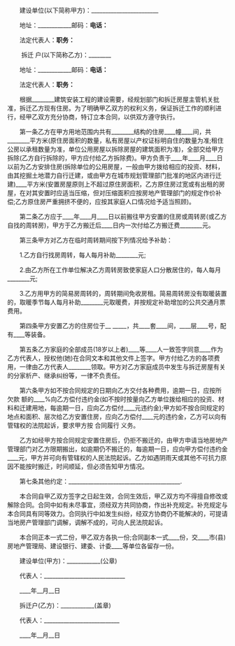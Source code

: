 
 　　建设单位(以下简称甲方)：________________________
 
 　　地址：____________邮码：____________电话：____________
 
 　　法定代表人：____________职务：____________
 
 　　
拆迁
户(以下简称乙方)：________
 
 　　地址：____________邮码：____________电话：____________
 
 　　法定代表人：____________职务：____________
 
 　　根据________建筑安装工程的建设需要，经规划部门和拆迁房屋主管机关批准，拆迁乙方现有住房。为了明确甲乙双方的权利义务，保证拆迁工作的顺利进行，经甲乙双方充分协商，特订立本合同，以供双方遵守执行。
 
 　　第一条乙方在甲方用地范围内共有________结构的住房____幢____间，共________平方米(原住房面积的数量，私有房屋以产权证标明自住的数量为准;租住公房以承租数量为准，单位公用房屋以拆除房屋的建筑面积为准)，全部交给甲方拆除(乙方自行拆除的，甲方应付给乙方拆除费)。甲方负责于____年____月____日以前为乙方安排住房(拆除单位的公用房屋，一般由甲方拨给相应的投资、材料，由其挖掘土地潜力自行迁建，或由甲方在城市规划管理部门批准的地区内进行迁建)____平方米(安置房屋原则上不超过原住房面积，乙方原住房过宽或有出租的房屋，在对其安置时应适当压缩，但对压缩面积应按房地产管理部门的规定作价补偿;乙方原住房严重拥挤不便的，应按其家庭人口情况给予适当照顾)。
 
 　　第二条乙方应于____年____月____日以前搬往甲方安置的住房或周转房(或乙方自找的周转房)，甲方于乙方搬迁后____日内一次付给乙方搬迁费________元。
 
 　　第三条甲方对乙方在临时周转期间按下列情况给予补助：
 
 　　1.乙方自行找房周转，每人每月补助________元;
 
 　　2.由乙方所在工作单位解决乙方周转房致使家庭人口分散居住的，每人每月________元;
 
 　　3.乙方用甲方的简易房周转的，周转期间免收房租。简易周转房没有取暖装置的，取暖季节每人每月补助________元取暖费，并按规定补助增加的公共交通月票费用。
 
 　　第四条甲方安置乙方的住房位于__ _____，共____套____间，____层____号，配有____等装备。
 
 　　第五条乙方家庭的全部成员(18岁以上者)____等____人一致签字同意____作为乙方代表人，授权他(她)在合同文本和其他文件上签字。甲方付给乙方的各项费用，一律由乙方代表人________领取。甲方对乙方家庭成员中发生与拆迁房屋有关的分家析产、继承纠纷等，一律不负责任。
 
 　　第六条甲方如不按合同规定的日期向乙方交付各种费用，逾期一日，应按所
欠款
额的____%向乙方偿付违约金(如不按时按量向乙方单位拨给相应的投资、材料和迁建用地，每逾期一日，应向乙方偿付____元违约金);甲方如不按合同规定的地点和面积、层次给乙方安置住房，应向乙方偿付____元的违约金，乙方可以向有管辖权的法院起诉，要求甲方按
合同履行
义务。
 
 　　乙方如经甲方按合同规定安置住房后，仍拒不搬迁的，由甲方申请当地房地产管理部门对乙方限期搬出，如逾期仍不搬迁的，每逾期一日，应向甲方偿付违约金____元，甲方并可向有管辖权的人民法院起诉。乙方如遇阴雨天或其他不可抗力原因不能按时搬迁，时间顺延，但必须告知甲方情况。
 
 　　第七条其他约定：________________________________________.
 
 　　本合同自甲乙双方签字之日起生效，合同生效后，甲乙双方均不得擅自修改或解除合同。合同中如有未尽事宜，须经双方共同协商，作出补充规定。补充规定与本合同具有同等效力。合同执行中如发生纠纷，经双方协商仍不能解决的，可提请当地房产管理部门调解，调解不成的，可向人民法院起诉。
 
 　　本合同正本一式二份，甲乙双方各执一份;合同副本一式____份，交____市(县)房地产管理局、建设银行、建委、计委____等单位各留存一份。
 
 　　建设单位(甲方)：____________(公章)
 
 　　代表人：_____________________________
 
 　　____年__月__日
 
 　　拆迁户(乙方)：____________(盖章)
 
 　　代表人：___________________________
 
 　　____年__月__日
 
 

 
 
 
 
 
  


  
 

  


  


  
 
 
 
 

